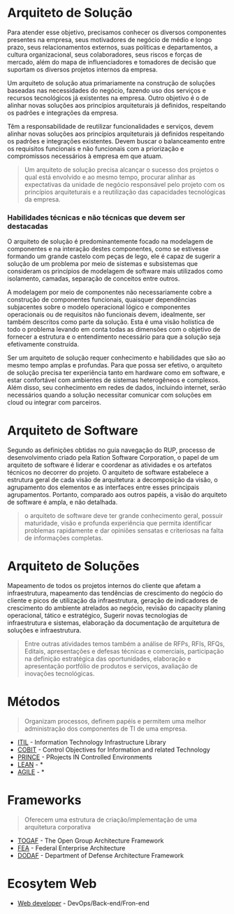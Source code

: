 # Arquiteto de Solução

Para atender esse objetivo, precisamos conhecer os diversos componentes presentes na empresa, seus motivadores de negócio de médio e longo prazo, seus relacionamentos externos, suas políticas e departamentos, a cultura organizacional, seus colaboradores, seus riscos e forças de mercado, além do mapa de influenciadores e tomadores de decisão que suportam os diversos projetos internos da empresa.

Um arquiteto de solução atua primariamente na construção de soluções baseadas nas necessidades do negócio, fazendo uso dos serviços e recursos tecnológicos já existentes na empresa. Outro objetivo é o de alinhar novas soluções aos princípios arquiteturais já definidos, respeitando os padrões e integrações da empresa.

Têm a responsabilidade de reutilizar funcionalidades e serviços, devem alinhar novas soluções aos princípios arquiteturais já definidos respeitando os padrões e integrações existentes. Devem buscar o balanceamento entre os requisitos funcionais e não funcionais com a priorização e compromissos necessários à empresa em que atuam.

> Um arquiteto de solução precisa alcançar o sucesso dos projetos o qual está envolvido e ao mesmo tempo, procurar alinhar as expectativas da unidade de negócio responsável pelo projeto com os princípios arquiteturais e a reutilização das capacidades tecnológicas da empresa.

### Habilidades técnicas e não técnicas que devem ser destacadas

O arquiteto de solução é predominantemente focado na modelagem de componentes e na interação destes componentes, como se estivesse formando um grande castelo com peças de lego, ele é capaz de sugerir a solução de um problema por meio de sistemas e subsistemas que consideram os princípios de modelagem de software mais utilizados como isolamento, camadas, separação de conceitos entre outros.

A modelagem por meio de componentes não necessariamente cobre a construção de componentes funcionais, quaisquer dependências subjacentes sobre o modelo operacional lógico e componentes operacionais ou de requisitos não funcionais devem, idealmente, ser também descritos como parte da solução. Esta é uma visão holística de todo o problema levando em conta todas as dimensões com o objetivo de fornecer a estrutura e o entendimento necessário para que a solução seja efetivamente construída.

Ser um arquiteto de solução requer conhecimento e habilidades que são ao mesmo tempo amplas e profundas. Para que possa ser efetivo, o arquiteto de solução precisa ter experiência tanto em hardware como em software, e estar confortável com ambientes de sistemas heterogêneos e complexos. Além disso, seu conhecimento em redes de dados, incluindo internet, serão necessários quando a solução necessitar comunicar com soluções em cloud ou integrar com parceiros.

# Arquiteto de Software

Segundo as definições obtidas no guia navegação do RUP, processo de desenvolvimento criado pela Ration Software Corporation, o papel de um arquiteto de software é liderar e coordenar as atividades e os artefatos técnicos no decorrer do projeto. O arquiteto de software estabelece a estrutura geral de cada visão de arquitetura: a decomposição da visão, o agrupamento dos elementos e as interfaces entre esses principais agrupamentos. Portanto, comparado aos outros papéis, a visão do arquiteto de software é ampla, e não detalhada.

> o arquiteto de software deve ter grande conhecimento geral, possuir maturidade, visão e profunda experiência que permita identificar problemas rapidamente e dar opiniões sensatas e criteriosas na falta de informações completas.

# Arquiteto de Soluções

Mapeamento de todos os projetos internos do cliente que afetam a infraestrutura, mapeamento das tendências de crescimento do negócio do cliente e picos de utilização da infraestrutura, geração de indicadores de crescimento do ambiente atrelados ao negócio, revisão do capacity planing operacional, tático e estratégico, Sugerir novas tecnologias de infraestrutura e sistemas, elaboração da documentação de arquitetura de soluções e infraestrutura. 

> Entre outras atividades temos também a análise de RFPs, RFIs, RFQs, Editais, apresentações e defesas técnicas e comerciais, participação na definição estratégica das oportunidades, elaboração e apresentação portfólio de produtos e serviços, avaliação de inovações tecnológicas. 

# Métodos 

> Organizam processos, definem papéis e permitem uma melhor administração dos componentes de TI de uma empresa. 

* [ITIL](metodos/itil.md) - Information Technology Infrastructure Library
* [COBIT](metodos/cobit.md) - Control Objectives for Information and related Technology
* [PRINCE](metodos/prince.md) - PRojects IN Controlled Environments
* [LEAN](metodos/lean.md) - *
* [AGILE](metodos/agile.md) - *

# Frameworks

> Oferecem uma estrutura de criação/implementação de uma arquitetura corporativa

* [TOGAF](frameworks/togaf.md) - The Open Group Architecture Framework
* [FEA](frameworks/fea.md) - Federal Enterprise Architecture
* [DODAF](frameworks/dodaf.md) - Department of Defense Architecture Framework

# Ecosytem Web

 * [Web developer](ecosystem.md) - DevOps/Back-end/Fron-end



